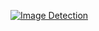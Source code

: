 [![Image Detection](http://img.youtube.com/vi/1I9BUIgFB_k/0.jpg)](http://www.youtube.com/watch?v=1I9BUIgFB_k)
